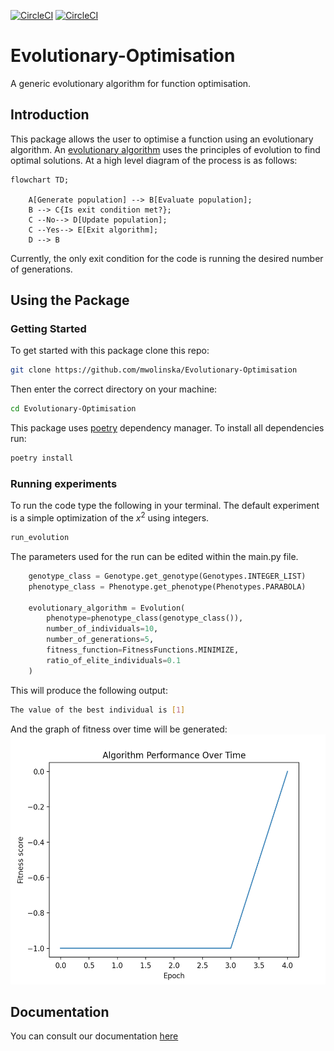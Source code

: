 [![CircleCI](https://dl.circleci.com/status-badge/img/gh/mwolinska/Evolutionary-Optimisation/tree/main.svg?style=svg)](https://dl.circleci.com/status-badge/redirect/gh/mwolinska/Evolutionary-Optimisation/tree/main)
[![CircleCI](https://dl.circleci.com/status-badge/img/gh/mwolinska/Evolutionary-Optimisation/tree/main.svg?style=shield)](https://dl.circleci.com/status-badge/redirect/gh/mwolinska/Evolutionary-Optimisation/tree/main)

# Evolutionary-Optimisation
A generic evolutionary algorithm for function optimisation.

## Introduction
This package allows the user to optimise a function using an evolutionary algorithm.
An [evolutionary algorithm](https://en.wikipedia.org/wiki/Evolutionary_algorithm) uses the principles of evolution to find optimal solutions.
At a high level diagram of the process is as follows:

```mermaid
flowchart TD;

    A[Generate population] --> B[Evaluate population];
    B --> C{Is exit condition met?};
    C --No--> D[Update population];
    C --Yes--> E[Exit algorithm];
    D --> B
```

Currently, the only exit condition for the code is running the desired
number of generations.

## Using the Package
### Getting Started 
To get started with this package clone this repo:

```bash
git clone https://github.com/mwolinska/Evolutionary-Optimisation
```
Then enter the correct directory on your machine:
```bash
cd Evolutionary-Optimisation
```
This package uses [poetry](https://python-poetry.org) dependency manager. 
To install all dependencies run:

```bash
poetry install
```

### Running experiments
To run the code type the following in your terminal. The default experiment is a 
simple optimization of the $x^{2}$ using integers.
```bash
run_evolution
```
The parameters used for the run can be edited within the main.py file.

```python
    genotype_class = Genotype.get_genotype(Genotypes.INTEGER_LIST)
    phenotype_class = Phenotype.get_phenotype(Phenotypes.PARABOLA)

    evolutionary_algorithm = Evolution(
        phenotype=phenotype_class(genotype_class()),
        number_of_individuals=10,
        number_of_generations=5,
        fitness_function=FitnessFunctions.MINIMIZE,
        ratio_of_elite_individuals=0.1
    )
```

This will produce the following output:
```bash
The value of the best individual is [1]
```

And the graph of fitness over time will be generated:
<img src="./Images/sample_evolution_over_time.png" height="400">

## Documentation
You can consult our documentation [here](https://mwolinska.github.io/Evolutionary-Optimisation/)

